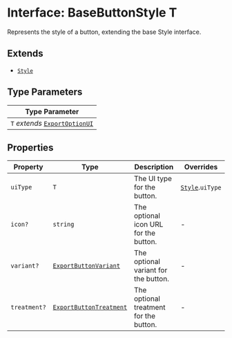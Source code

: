 # Interface: BaseButtonStyle T

Represents the style of a button, extending the base Style interface.

## Extends

- [`Style`](style/index.md)

## Type Parameters

| Type Parameter |
| ------ |
| `T` *extends* [`ExportOptionUI`](../enumerations/export-option-ui/index.md) |

## Properties

| Property | Type | Description | Overrides |
| ------ | ------ | ------ | ------ |
| `uiType` | `T` | The UI type for the button. | [`Style`](style/index.md).`uiType` |
| `icon?` | `string` | The optional icon URL for the button. | - |
| `variant?` | [`ExportButtonVariant`](../type-aliases/export-button-variant/index.md) | The optional variant for the button. | - |
| `treatment?` | [`ExportButtonTreatment`](../type-aliases/export-button-treatment/index.md) | The optional treatment for the button. | - |
